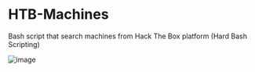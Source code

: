 # HTB-Machines
Bash script that search machines from Hack The Box platform (Hard Bash Scripting)

![image](https://github.com/user-attachments/assets/b2ec44f8-47ba-40db-9e47-a84a8b298ec7)

